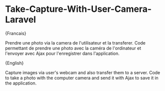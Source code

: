 # Take-Capture-With-User-Camera-Laravel

{Francais}

Prendre une photo via la camera de l'utilisateur et la transferer.
Code permettant de prendre une photo avec la caméra de l'ordinateur et l'envoyer avec Ajax pour l'enregistrer dans l'application.

{English}

Capture images via user's webcam and also transfer them to a server.
Code to take a photo with the computer camera and send it with Ajax to save it in the application.
